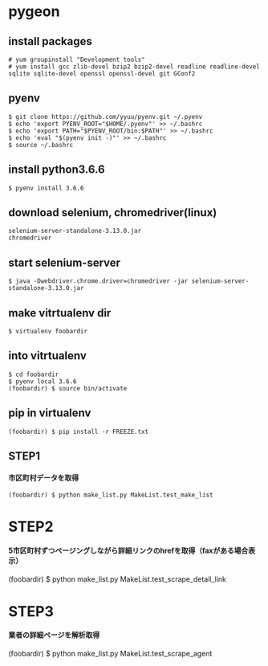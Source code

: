 # pygeon

## install packages
    # yum groupinstall "Development tools"
    # yum install gcc zlib-devel bzip2 bzip2-devel readline readline-devel sqlite sqlite-devel openssl openssl-devel git GConf2

## pyenv
    $ git clone https://github.com/yyuu/pyenv.git ~/.pyenv
    $ echo 'export PYENV_ROOT="$HOME/.pyenv"' >> ~/.bashrc
    $ echo 'export PATH="$PYENV_ROOT/bin:$PATH"' >> ~/.bashrc
    $ echo 'eval "$(pyenv init -)"' >> ~/.bashrc
    $ source ~/.bashrc

## install python3.6.6
    $ pyenv install 3.6.6

## download selenium, chromedriver(linux)
    selenium-server-standalone-3.13.0.jar
    chromedriver

## start selenium-server
    $ java -Dwebdriver.chrome.driver=chromedriver -jar selenium-server-standalone-3.13.0.jar

## make vitrtualenv dir
    $ virtualenv foobardir

## into vitrtualenv
    $ cd foobardir
    $ pyenv local 3.6.6
    (foobardir) $ source bin/activate

## pip in virtualenv
    (foobardir) $ pip install -r FREEZE.txt

## STEP1
#### 市区町村データを取得
    (foobardir) $ python make_list.py MakeList.test_make_list

# STEP2
#### 5市区町村ずつページングしながら詳細リンクのhrefを取得（faxがある場合表示）
(foobardir) $ python make_list.py MakeList.test_scrape_detail_link

# STEP3
#### 業者の詳細ページを解析取得
(foobardir) $ python make_list.py MakeList.test_scrape_agent
